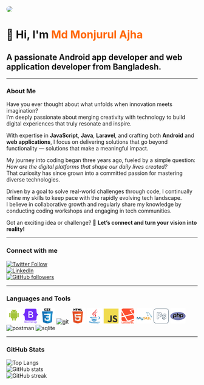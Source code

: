 <p float="right">
  <img src="https://avatars.githubusercontent.com/u/?v=4" width="150" style="border-radius:50%" />
</p>

<h1 align="left">👋 Hi, I'm <span style="color:#ff6600;">Md Monjurul Ajha</span></h1>

<h2 align="left">A passionate Android app developer and web application developer from Bangladesh.</h2>

---

### About Me

Have you ever thought about what unfolds when innovation meets imagination?  
I’m deeply passionate about merging creativity with technology to build digital experiences that truly resonate and inspire.

With expertise in **JavaScript**, **Java**, **Laravel**, and crafting both **Android** and **web applications**, I focus on delivering solutions that go beyond functionality — solutions that make a meaningful impact.

My journey into coding began three years ago, fueled by a simple question:  
*How are the digital platforms that shape our daily lives created?*  
That curiosity has since grown into a committed passion for mastering diverse technologies.

Driven by a goal to solve real-world challenges through code, I continually refine my skills to keep pace with the rapidly evolving tech landscape.  
I believe in collaborative growth and regularly share my knowledge by conducting coding workshops and engaging in tech communities.

Got an exciting idea or challenge? 📩 **Let’s connect and turn your vision into reality!**

---

### Connect with me

[![Twitter Follow](https://img.shields.io/twitter/follow/your_twitter_username?style=for-the-badge)](https://twitter.com/your_twitter_username)  
[![LinkedIn](https://img.shields.io/badge/LinkedIn-blue?style=for-the-badge&logo=linkedin&logoColor=white)](https://linkedin.com/in/your_linkedin_profile)  
[![GitHub followers](https://img.shields.io/github/followers/farimondevelopers?label=Follow&style=for-the-badge)](https://github.com/farimondevelopers)

---

### Languages and Tools

<p align="left">  
  <img src="https://raw.githubusercontent.com/devicons/devicon/master/icons/android/android-original-wordmark.svg" alt="android" width="40" height="40"/>  
  <img src="https://raw.githubusercontent.com/devicons/devicon/master/icons/bootstrap/bootstrap-plain-wordmark.svg" alt="bootstrap" width="40" height="40"/>  
  <img src="https://raw.githubusercontent.com/devicons/devicon/master/icons/css3/css3-original-wordmark.svg" alt="css3" width="40" height="40"/>  
  <img src="https://www.vectorlogo.zone/logos/git-scm/git-scm-icon.svg" alt="git" width="40" height="40"/>  
  <img src="https://raw.githubusercontent.com/devicons/devicon/master/icons/html5/html5-original-wordmark.svg" alt="html5" width="40" height="40"/>  
  <img src="https://raw.githubusercontent.com/devicons/devicon/master/icons/java/java-original.svg" alt="java" width="40" height="40"/>  
  <img src="https://raw.githubusercontent.com/devicons/devicon/master/icons/javascript/javascript-original.svg" alt="javascript" width="40" height="40"/>  
  <img src="https://raw.githubusercontent.com/devicons/devicon/master/icons/laravel/laravel-plain-wordmark.svg" alt="laravel" width="40" height="40"/>  
  <img src="https://raw.githubusercontent.com/devicons/devicon/master/icons/mysql/mysql-original-wordmark.svg" alt="mysql" width="40" height="40"/>  
  <img src="https://raw.githubusercontent.com/devicons/devicon/master/icons/photoshop/photoshop-line.svg" alt="photoshop" width="40" height="40"/>  
  <img src="https://raw.githubusercontent.com/devicons/devicon/master/icons/php/php-original.svg" alt="php" width="40" height="40"/>  
  <img src="https://www.vectorlogo.zone/logos/getpostman/getpostman-icon.svg" alt="postman" width="40" height="40"/>  
  <img src="https://www.vectorlogo.zone/logos/sqlite/sqlite-icon.svg" alt="sqlite" width="40" height="40"/>  
</p>

---

### GitHub Stats

![Top Langs](https://github-readme-stats.vercel.app/api/top-langs/?username=farimondevelopers&layout=compact&theme=radical)  
![GitHub stats](https://github-readme-stats.vercel.app/api?username=farimondevelopers&show_icons=true&theme=radical)  
![GitHub streak](https://github-readme-streak-stats.herokuapp.com/?user=farimondevelopers&theme=radical)
